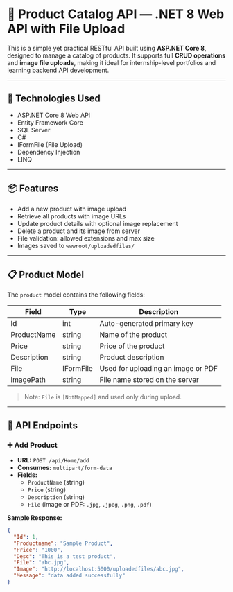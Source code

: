 # 🛒 Product Catalog API — .NET 8 Web API with File Upload

This is a simple yet practical RESTful API built using **ASP.NET Core 8**, designed to manage a catalog of products. 
It supports full **CRUD operations** and **image file uploads**, making it ideal for internship-level portfolios and learning backend API development.

---

## 🔧 Technologies Used

- ASP.NET Core 8 Web API  
- Entity Framework Core  
- SQL Server  
- C#  
- IFormFile (File Upload)  
- Dependency Injection  
- LINQ  

---

## 📦 Features

- Add a new product with image upload  
- Retrieve all products with image URLs  
- Update product details with optional image replacement  
- Delete a product and its image from server  
- File validation: allowed extensions and max size  
- Images saved to `wwwroot/uploadedfiles/`  

---

## 📋 Product Model

The `product` model contains the following fields:

| Field        | Type        | Description                             |
|--------------|-------------|-----------------------------------------|
| Id           | int         | Auto-generated primary key              |
| ProductName  | string      | Name of the product                     |
| Price        | string      | Price of the product                    |
| Description  | string      | Product description                     |
| File         | IFormFile   | Used for uploading an image or PDF      |
| ImagePath    | string      | File name stored on the server          |

> Note: `File` is `[NotMapped]` and used only during upload.

---

## 📂 API Endpoints

### ➕ Add Product  
- **URL:** `POST /api/Home/add`  
- **Consumes:** `multipart/form-data`  
- **Fields:**  
  - `ProductName` (string)  
  - `Price` (string)  
  - `Description` (string)  
  - `File` (image or PDF: `.jpg`, `.jpeg`, `.png`, `.pdf`)  

**Sample Response:**
```json
{
  "Id": 1,
  "Productname": "Sample Product",
  "Price": "1000",
  "Desc": "This is a test product",
  "File": "abc.jpg",
  "Image": "http://localhost:5000/uploadedfiles/abc.jpg",
  "Message": "data added successfully"
}

